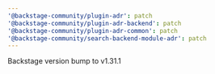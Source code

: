 ```yaml
---
'@backstage-community/plugin-adr': patch
'@backstage-community/plugin-adr-backend': patch
'@backstage-community/plugin-adr-common': patch
'@backstage-community/search-backend-module-adr': patch
---
```


Backstage version bump to v1.31.1
